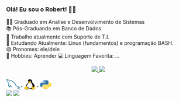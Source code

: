 ### Olá! Eu sou o Robert! :raising_hand_man:
:man_student: Graduado em Analise e Desenvolvimento de Sistemas <br>
:books: Pós-Graduando em Banco de Dados<br>
🔭 Trabalho atualmente com Suporte de T.I.<br>
🌱 Estudando Atualmente: Linux (fundamentos) e programação BASH.<br>
😄 Pronomes: ele/dele<br>
🎸 Hobbies: Aprender
💻 Linguagem Favorita: ...

<div align="center">
  <a href="https://github.com/robertmenezesdev">
  <img height="160em" src="https://github-readme-stats.vercel.app/api?username=robertmenezesdev&show_icons=true&theme=tokyonight&include_all_commits=true&count_private=true"/>
  <img height="160em" src="https://github-readme-stats.vercel.app/api/top-langs/?username=robertmenezesdev&layout=compact&langs_count=7&theme=tokyonight"/>
</div>

<div style="display: inline_block"><br>
<img align="center" alt="MySQL" height="30" width="40" src="https://raw.githubusercontent.com/devicons/devicon/master/icons/mysql/mysql-original.svg">
  <img align="center" alt="Linux" height="30" width="40" src="https://raw.githubusercontent.com/devicons/devicon/master/icons/linux/linux-original.svg">
  <img align="center" alt="Python" height="30" width="40" src="https://raw.githubusercontent.com/devicons/devicon/master/icons/python/python-original.svg">
</div>

  
<div> 
  <a href = "mailto:rms.pessoal10@gmail.com"><img src="https://img.shields.io/badge/-Gmail-%23333?style=for-the-badge&logo=gmail&logoColor=white" target="_blank"></a>
  <a target="_blank" href="https://www.linkedin.com/in/robertmenezesti/" ><img src="https://img.shields.io/badge/-LinkedIn-%230077B5?style=for-the-badge&logo=linkedin&logoColor=white" target="_blank"></a>  
</div>
